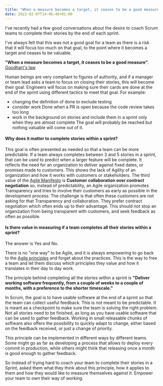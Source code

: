 ```yaml
---
title: "When a measure becomes a target, it ceases to be a good measure"
date: 2022-02-07T14:46:46+01:00
---
```


I've recently had a few good conversations about the desire to coach Scrum teams to complete their stories by the end of each sprint.

I've always felt that this was not a good goal for a team as there is a risk that it will focus too much on that goal, to the point where it becomes a target and ceases to be valuable.

**"When a measure becomes a target, it ceases to be a good measure"**.
[Goodhart's law](https://en.wikipedia.org/wiki/Goodhart's_law#cite_note-2)

Human beings are very compliant to figures of authority, and if a manager or team lead asks a team to focus on closing their stories, this will become their goal. Engineers will focus on making sure their cards are done at the end of the sprint using different tactics to meet that goal. 
For example:
* changing the definition of done to exclude testing
* consider work Done when a PR is open because the code review takes too long
* work in the background on stories and include them in a sprint only when they are almost complete
The goal will probably be reached but nothing valuable will come out of it.

#### Why does it matter to complete stories within a sprint?

This goal is often presented as needed so that a team can be more predictable. If a team always completes between 3 and 5 stories in a sprint, that can be used to predict when a larger feature will be complete. It reflects the need for an organization to deliver against fixed dates, or promises made to customers. This shows the lack of Agility of an organization and how it works with customers or stakeholders.
The third value of the [Agile Manifesto](https://agilemanifesto.org/) is **Customer collaboration over contract negotiation** so, instead of predictability, an Agile organization promotes Transparency and tries to involve their customers as early as possible in the development process. The challenge is that often these customers are not asking for that Transparency and collaboration. They prefer contract negotiation which often ends up to their advantage. This should not stop an organization from being transparent with customers, and seek feedback as often as possible.

#### Is there value in measuring if a team completes all their stories within a sprint?

The answer is Yes and No.

There is no "one way" to be Agile, and it is always empowering to go back to the [Agile principles](https://agilemanifesto.org/principles.html) and forget about the practices. This is the way to free a team and let them discuss which principles they value and how it translates in their day to day work.

The principle behind completing all the stories within a sprint is **"Deliver working software frequently, from a couple of weeks to a couple of months, with a preference to the shorter timescale."** 

In Scrum, the goal is to have usable software at the end of a sprint so that the team can collect useful feedback. This is not meant to be predictable. It is meant as a checkpoint to make sure the team is solving the right problem. Not all stories need to be finished, as long as you have usable software that can be used to gather feedback. Working in small releasable chunks of software also offers the possibility to quickly adapt to change, either based on the feedback received, or just a change of priority.

This principle can be implemented in different ways by different teams. Some might go as far as developing a process that allows to deploy every commit in production, while others might think that releasing once a month is good enough to gather feedback.

So instead of trying hard to coach your team to complete their stories in a Sprint, asked them what they think about this principle, how it applies to them and how they would like to measure themselves against it. Empower your team to own their way of working.
